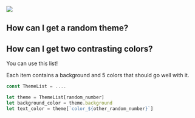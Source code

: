 ![](https://i.imgur.com/bN2NSJv.jpg)

## How can I get a random theme?

## How can I get two contrasting colors?

You can use this list!

Each item contains a background and 5 colors that should go well with it.

```js
const ThemeList = ....

let theme = ThemeList[random_number]
let background_color = theme.background
let text_color = theme[`color_${other_random_number}`]
```